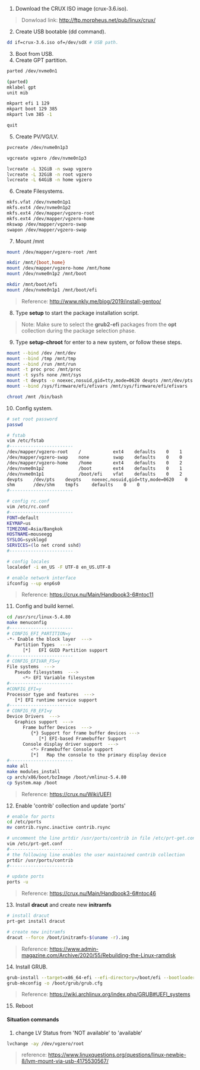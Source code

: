 1. Download the CRUX ISO image (crux-3.6.iso).
> Donwload link: http://ftp.morpheus.net/pub/linux/crux/

2. Create USB bootable (dd command).
```bash
dd if=crux-3.6.iso of=/dev/sdX # USB path.
```
3. Boot from USB.
4. Create GPT partition.
```bash
parted /dev/nvme0n1

(parted)
mklabel gpt
unit mib

mkpart efi 1 129
mkpart boot 129 385
mkpart lvm 385 -1

quit
```
5. Create PV/VG/LV.
```bash
pvcreate /dev/nvme0n1p3

vgcreate vgzero /dev/nvme0n1p3

lvcreate -L 32GiB -n swap vgzero
lvcreate -L 32GiB -n root vgzero
lvcreate -L 64GiB -n home vgzero
```
6. Create Filesystems.
```bash
mkfs.vfat /dev/nvme0n1p1
mkfs.ext4 /dev/nvme0n1p2
mkfs.ext4 /dev/mapper/vgzero-root
mkfs.ext4 /dev/mapper/vgzero-home
mkswap /dev/mapper/vgzero-swap
swapon /dev/mapper/vgzero-swap
```
7. Mount /mnt
```bash
mount /dev/mapper/vgzero-root /mnt

mkdir /mnt/{boot,home}
mount /dev/mapper/vgzero-home /mnt/home
mount /dev/nvme0n1p2 /mnt/boot

mkdir /mnt/boot/efi
mount /dev/nvme0n1p1 /mnt/boot/efi
```
> Reference: http://www.nkly.me/blog/2019/install-gentoo/

8. Type **setup** to start the package installation script.
> Note: Make sure to select the **grub2-efi** packages from the **opt** collection during the package selection phase.

9. Type **setup-chroot** for enter to a new system, or follow these steps.
```bash
mount --bind /dev /mnt/dev
mount --bind /tmp /mnt/tmp
mount --bind /run /mnt/run
mount -t proc proc /mnt/proc
mount -t sysfs none /mnt/sys
mount -t devpts -o noexec,nosuid,gid=tty,mode=0620 devpts /mnt/dev/pts
mount --bind /sys/firmware/efi/efivars /mnt/sys/firmware/efi/efivars

chroot /mnt /bin/bash
```
10. Config system.
```bash
# set root password
passwd

# fstab
vim /etc/fstab
#------------------------
/dev/mapper/vgzero-root    /            ext4    defaults    0    1
/dev/mapper/vgzero-swap    none         swap    defaults    0    0
/dev/mapper/vgzero-home    /home        ext4    defaults    0    2
/dev/nvme0n1p2             /boot        ext4    defaults    0    1
/dev/nvme0n1p1             /boot/efi    vfat    defaults    0    2
devpts    /dev/pts    devpts    noexec,nosuid,gid=tty,mode=0620    0    0
shm       /dev/shm    tmpfs     defaults    0    0
#------------------------

# config rc.conf
vim /etc/rc.conf
#------------------------
FONT=default
KEYMAP=us
TIMEZONE=Asia/Bangkok
HOSTNAME=mouseegg
SYSLOG=sysklogd
SERVICES=(lo net crond sshd)
#------------------------

# config locales
localedef -i en_US -F UTF-8 en_US.UTF-8

# enable network interface
ifconfig --up enp6s0
```
> Reference: https://crux.nu/Main/Handbook3-6#ntoc11

11. Config and build kernel.
```bash
cd /usr/src/linux-5.4.80
make menuconfig
#------------------------
# CONFIG_EFI_PARTITION=y
-*- Enable the block layer  --->
   Partition Types  --->
      [*]   EFI GUID Partition support
#------------------------
# CONFIG_EFIVAR_FS=y
File systems  --->
   Pseudo filesystems  --->
      <*> EFI Variable filesystem
#------------------------
#CONFIG_EFI=y
Processor type and features  --->
   [*] EFI runtime service support
#------------------------
# CONFIG_FB_EFI=y
Device Drivers  --->
   Graphics support  --->
      Frame buffer Devices  --->
         {*} Support for frame buffer devices --->
            [*] EFI-based Framebuffer Support
      Console display driver support  --->
         <*> Framebuffer Console support
         [*]   Map the console to the primary display device
#------------------------
make all
make modules_install
cp arch/x86/boot/bzImage /boot/vmlinuz-5.4.80
cp System.map /boot
```
> Reference: https://crux.nu/Wiki/UEFI

12. Enable 'contrib' collection and update 'ports'
```bash
# enable for ports
cd /etc/ports
mv contrib.rsync.inactive contrib.rsync

# uncomment the line prtdir /usr/ports/contrib in file /etc/prt-get.conf
vim /etc/prt-get.conf
#------------------------
# the following line enables the user maintained contrib collection
prtdir /usr/ports/contrib
#------------------------

# update ports
ports -u
```
> Reference: https://crux.nu/Main/Handbook3-6#ntoc46

13. Install **dracut** and create  new **initramfs**
```bash
# install dracut
prt-get install dracut

# create new initramfs
dracut --force /boot/initramfs-$(uname -r).img
```
> Reference: https://www.admin-magazine.com/Archive/2020/55/Rebuilding-the-Linux-ramdisk

14. Install GRUB.
```bash
grub-install --target=x86_64-efi --efi-directory=/boot/efi --bootloader-id=curx
grub-mkconfig -o /boot/grub/grub.cfg
```
> Reference: https://wiki.archlinux.org/index.php/GRUB#UEFI_systems
15. Reboot

#### Situation commands
1. change LV Status from 'NOT available' to 'available'
```bash
lvchange -ay /dev/vgzero/root
```
> reference: https://www.linuxquestions.org/questions/linux-newbie-8/lvm-mount-via-usb-4175530567/